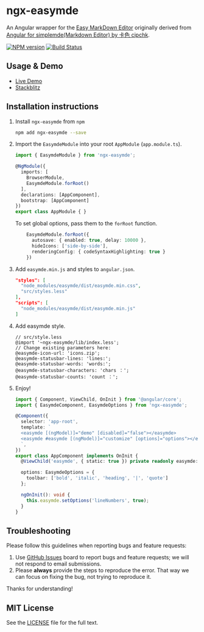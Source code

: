 # ngx-easymde

An Angular wrapper for the [Easy MarkDown Editor](https://easymde.tk/) originally derived from [Angular for simplemde(Markdown Editor) by 卡色 cipchk](https://cipchk.github.io/ngx-simplemde/).

[![NPM version](https://img.shields.io/npm/v/ngx-easymde.svg)](https://www.npmjs.com/package/ngx-easymde)
[![Build Status](https://travis-ci.org/dmcbane/ngx-easymde.svg?branch=master)](https://travis-ci.org/dmcbane/ngx-easymde)

## Usage & Demo

- [Live Demo](https://dmcbane.github.io/ngx-easymde/)
- [Stackblitz](https://stackblitz.com/edit/ngx-easymde)

## Installation instructions

1. Install `ngx-easymde` from `npm`

   ```bash
   npm add ngx-easymde --save
   ```

1. Import the `EasymdeModule` into your root `AppModule` (`app.module.ts`).

   ```typescript
   import { EasymdeModule } from 'ngx-easymde';

   @NgModule({
     imports: [
       BrowserModule,
       EasymdeModule.forRoot()
     ],
     declarations: [AppComponent],
     bootstrap: [AppComponent]
   })
   export class AppModule { }
   ```

   To set global options, pass them to the `forRoot` function.

   ```typescript
       EasymdeModule.forRoot({
         autosave: { enabled: true, delay: 10000 },
         hideIcons: ['side-by-side'],
         renderingConfig: { codeSyntaxHighlighting: true }
       })
   ```

1. Add `easymde.min.js` and styles to `angular.json`.

   ```json
   "styles": [
     "node_modules/easymde/dist/easymde.min.css",
     "src/styles.less"
   ],
   "scripts": [
     "node_modules/easymde/dist/easymde.min.js"
   ]
   ```

1. Add easymde style.

   ```less
   // src/style.less
   @import '~ngx-easymde/lib/index.less';
   // Change existing parameters here:
   @easymde-icon-url: 'icons.zip';
   @easymde-statusbar-lines: 'lines:';
   @easymde-statusbar-words: 'words:';
   @easymde-statusbar-characters: 'chars ：';
   @easymde-statusbar-counts: 'count ：';
   ```

1. Enjoy!

   ```ts
   import { Component, ViewChild, OnInit } from '@angular/core';
   import { EasymdeComponent, EasymdeOptions } from 'ngx-easymde';

   @Component({
     selector: 'app-root',
     template: `
     <easymde [(ngModel)]="demo" [disabled]="false"></easymde>
     <easymde #easymde [(ngModel)]="customize" [options]="options"></easymde>
     `,
   })
   export class AppComponent implements OnInit {
     @ViewChild('easymde', { static: true }) private readonly easymde: EasymdeComponent;

     options: EasymdeOptions = {
       toolbar: ['bold', 'italic', 'heading', '|', 'quote']
     };

     ngOnInit(): void {
       this.easymde.setOptions('lineNumbers', true);
     }
   }
   ```

## Troubleshooting

Please follow this guidelines when reporting bugs and feature requests:

1. Use [GitHub Issues](https://github.com/dmcbane/ngx-easymde/issues) board to report bugs and feature requests; we will not respond to email submissions.
2. Please **always** provide the steps to reproduce the error.  That way we can focus on fixing the bug, not trying to reproduce it.

Thanks for understanding!

## MIT License

See the [LICENSE](https://github.com/dmcbane/ngx-easymde/blob/master/LICENSE) file for the full text.

